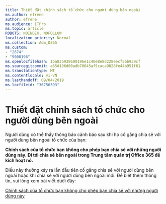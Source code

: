 ```yaml
---
title: Thiết đặt chính sách tổ chức cho người dùng bên ngoài
ms.author: efrene
author: efrene
ms.audience: ITPro
ms.topic: article
ROBOTS: NOINDEX, NOFOLLOW
localization_priority: Normal
ms.collection: Adm_O365
ms.custom:
- "2674"
- "9000196"
ms.openlocfilehash: 1ba83b938600196e1c40e8e8d228eecf5bb939cf
ms.sourcegitcommit: a65d196d00adb70045af5caca9828fe44b951f61
ms.translationtype: MT
ms.contentlocale: vi-VN
ms.lasthandoff: 09/04/2019
ms.locfileid: "36756393"
---
```

# <a name="organization-policy-settings-for-external-users"></a>Thiết đặt chính sách tổ chức cho người dùng bên ngoài

Người dùng có thể thấy thông báo cảnh báo sau khi họ cố gắng chia sẻ với người dùng bên ngoài tổ chức của bạn: 

   **Chính sách của tổ chức bạn không cho phép bạn chia sẻ với những người dùng này. Đi tới chia sẻ bên ngoài trong Trung tâm quản trị Office 365 để kích hoạt nó.** 

Điều này thường xảy ra lần đầu tiên cố gắng chia sẻ với người dùng bên ngoài hoặc khi chia sẻ với người dùng bên ngoài mới. Để biết thêm thông tin, vui lòng xem bài viết dưới đây:

[Chính sách của tổ chức bạn không cho phép bạn chia sẻ với những người dùng này](https://docs.microsoft.com/sharepoint/support/administration/organization-policies-do-not-allow-you-to-share-with-users-error)






